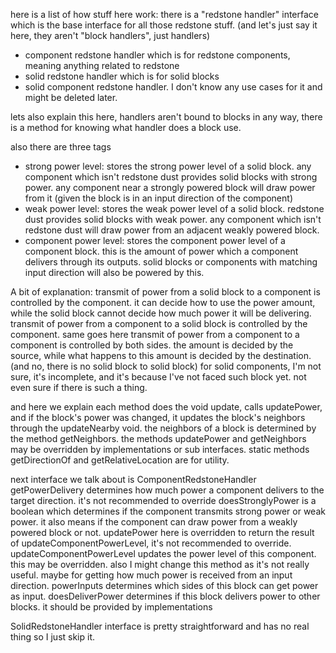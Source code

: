 here is a list of how stuff here work:
there is a "redstone handler" interface which is the base interface for all those redstone stuff.
(and let's just say it here, they aren't "block handlers", just handlers)
* component redstone handler which is for redstone components, meaning anything related to redstone
* solid redstone handler which is for solid blocks
* solid component redstone handler. I don't know any use cases for it and might be deleted later.

lets also explain this here, handlers aren't bound to blocks in any way, there is a method for knowing what handler does a block use.

also there are three tags
* strong power level: stores the strong power level of a solid block. any component which isn't redstone dust provides solid blocks with strong power. any component near a strongly powered block will draw power from it (given the block is in an input direction of the component)
* weak power level: stores the weak power level of a solid block. redstone dust provides solid blocks with weak power. any component which isn't redstone dust will draw power from an adjacent weakly powered block.
* component power level: stores the component power level of a component block. this is the amount of power which a component delivers through its outputs. solid blocks or components with matching input direction will also be powered by this.

A bit of explanation:
transmit of power from a solid block to a component is controlled by the component. it can decide how to use the power amount, while the solid block cannot decide how much power it will be delivering.
transmit of power from a component to a solid block is controlled by the component. same goes here
transmit of power from a component to a component is controlled by both sides. the amount is decided by the source, while what happens to this amount is decided by the destination.
(and no, there is no solid block to solid block)
for solid components, I'm not sure, it's incomplete, and it's because I've not faced such block yet. not even sure if there is such a thing.

and here we explain each method does
the void update, calls updatePower, and if the block's power was changed, it updates the block's neighbors through the updateNearby void.
the neighbors of a block is determined by the method getNeighbors. the methods updatePower and getNeighbors may be overridden by implementations or sub interfaces.
static methods getDirectionOf and getRelativeLocation are for utility.

next interface we talk about is ComponentRedstoneHandler
getPowerDelivery determines how much power a component delivers to the target direction. it's not recommended to override
doesStronglyPower is a boolean which determines if the component transmits strong power or weak power. it also means if the component can draw power from a weakly powered block or not.
updatePower here is overridden to return the result of updateComponentPowerLevel, it's not recommended to override.
updateComponentPowerLevel updates the power level of this component. this may be overridden. also I might change this method as it's not really useful. maybe for getting how much power is received from an input direction.
powerInputs determines which sides of this block can get power as input.
doesDeliverPower determines if this block delivers power to other blocks. it should be provided by implementations

SolidRedstoneHandler interface is pretty straightforward and has no real thing so I just skip it.

